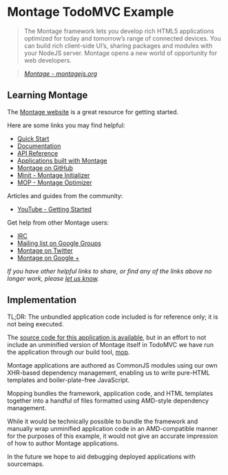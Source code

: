 # Montage TodoMVC Example

> The Montage framework lets you develop rich HTML5 applications optimized for today and tomorrow’s range of connected devices. You can build rich client-side UI’s, sharing packages and modules with your NodeJS server. Montage opens a new world of opportunity for web developers.

> _[Montage - montagejs.org](http://montagejs.org)_


## Learning Montage

The [Montage website](http://montagejs.org) is a great resource for getting started.

Here are some links you may find helpful:

* [Quick Start](http://montagejs.org/docs/Quick-Start)
* [Documentation](http://montagejs.org/docs)
* [API Reference](http://montagejs.org/apis)
* [Applications built with Montage](http://montagejs.org/apps)
* [Montage on GitHub](https://github.com/montagejs/montage)
* [Minit - Montage Initializer](https://github.com/montagejs/minit)
* [MOP - Montage Optimizer](https://github.com/montagejs/mop)

Articles and guides from the community:

* [YouTube - Getting Started](http://www.youtube.com/watch?v=JfT1ML200JI)

Get help from other Montage users:

* [IRC](http://webchat.freenode.net/?channels=montage)
* [Mailing list on Google Groups](https://groups.google.com/forum/?fromgroups#!forum/montagejs)
* [Montage on Twitter](http://twitter.com/montage_js)
* [Montage on Google +](https://plus.google.com/116915300739108010954)

_If you have other helpful links to share, or find any of the links above no longer work, please [let us know](https://github.com/tastejs/todomvc/issues)._


## Implementation

TL;DR: The unbundled application code included is for reference only; it is not being executed.

The [source code for this application is available](https://github.com/mczepiel/montage-todomvc), but in an effort to not include an unminified version of Montage itself in TodoMVC we have run the application through our build tool, [mop](https://github.com/Motorola-Mobility/montage/tree/master/tools/mop).

Montage applications are authored as CommonJS modules using our own XHR-based dependency management,
enabling us to write pure-HTML templates and boiler-plate-free JavaScript.

Mopping bundles the framework, application code, and HTML templates together into a handful of files
formatted using AMD-style dependency management.

While it would be technically possible to bundle the framework and manually wrap unminified application code in an AMD-compatible manner for the purposes of this example, it would not give an accurate impression of how to author Montage applications.

In the future we hope to aid debugging deployed applications with sourcemaps.
